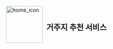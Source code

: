 <div style="display: flex; align-items: center;">
    <img src="https://github.com/user-attachments/assets/f521acdb-4507-4aee-8abd-ac88f80318bb" alt="home_icon" width="100" height="100">
    <h2 style="margin-left: 10;">거주지 추천 서비스</h2>
</div>
